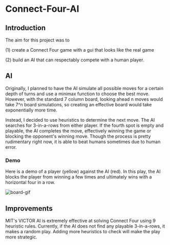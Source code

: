 # Connect-Four-AI
## Introduction
The aim for this project was to

(1) create a Connect Four game with a gui that looks like the real game

(2) build an AI that can respectably compete with a human player.

## AI
Originally, I planned to have the AI simulate all possible moves for a certain depth of turns and use a minimax function to choose the best move. However, with the standard 7 column board, looking ahead n moves would take 7^n board simulations, so creating an effective board would take exponentially more time.

Instead, I decided to use heuristics to determine the next move. The AI searches for 3-in-a-rows from either player. If the fourth spot is empty and playable, the AI completes the move, effectively winning the game or blocking the opponent's winning move. Though the process is pretty rudimentary right now, it is able to beat humans sometimes due to human error.

### Demo
Here is a demo of a player (yellow) against the AI (red). In this play, the AI blocks the player from winning a few times and ultimately wins with a horizontal four in a row.


![board-gif](https://user-images.githubusercontent.com/48966108/61003917-dcd2b700-a332-11e9-9ca0-104b087bdeab.gif)

## Improvements
MIT's VICTOR AI is extremely effective at solving Connect Four using 9 heuristic rules. Currently, if the AI does not find any playable 3-in-a-rows, it makes a random play. Adding more heuristics to check will make the play more strategic.
